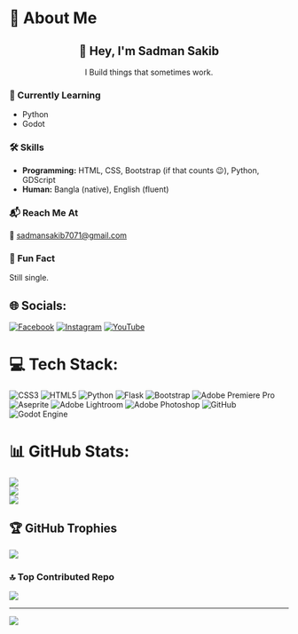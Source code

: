 # 💫 About Me

<div align="center">

## 👋 Hey, I'm Sadman Sakib 
I Build things that sometimes work.  

</div>

### 🌱 Currently Learning  
- Python  
- Godot  

### 🛠️ Skills  
- **Programming:** HTML, CSS, Bootstrap (if that counts 😉), Python, GDScript  
- **Human:** Bangla (native), English (fluent)  

### 📬 Reach Me At  
📧 [sadmansakib7071@gmail.com](mailto:sadmansakib7071@gmail.com)  

### 🤔 Fun Fact  
Still single.  



## 🌐 Socials:
[![Facebook](https://img.shields.io/badge/Facebook-%231877F2.svg?logo=Facebook&logoColor=white)](https://facebook.com/https://www.facebook.com/Sadman.Sakib.1.399/) [![Instagram](https://img.shields.io/badge/Instagram-%23E4405F.svg?logo=Instagram&logoColor=white)](https://instagram.com/https://www.instagram.com/sadman._.sakib_/) [![YouTube](https://img.shields.io/badge/YouTube-%23FF0000.svg?logo=YouTube&logoColor=white)](https://youtube.com/@https://www.youtube.com/@Sadman_Sakib1) 

# 💻 Tech Stack:
![CSS3](https://img.shields.io/badge/css3-%231572B6.svg?style=for-the-badge&logo=css3&logoColor=white) ![HTML5](https://img.shields.io/badge/html5-%23E34F26.svg?style=for-the-badge&logo=html5&logoColor=white) ![Python](https://img.shields.io/badge/python-3670A0?style=for-the-badge&logo=python&logoColor=ffdd54) ![Flask](https://img.shields.io/badge/flask-%23000.svg?style=for-the-badge&logo=flask&logoColor=white) ![Bootstrap](https://img.shields.io/badge/bootstrap-%238511FA.svg?style=for-the-badge&logo=bootstrap&logoColor=white) ![Adobe Premiere Pro](https://img.shields.io/badge/Adobe%20Premiere%20Pro-9999FF.svg?style=for-the-badge&logo=Adobe%20Premiere%20Pro&logoColor=white) ![Aseprite](https://img.shields.io/badge/Aseprite-FFFFFF?style=for-the-badge&logo=Aseprite&logoColor=#7D929E) ![Adobe Lightroom](https://img.shields.io/badge/Adobe%20Lightroom-31A8FF.svg?style=for-the-badge&logo=Adobe%20Lightroom&logoColor=white) ![Adobe Photoshop](https://img.shields.io/badge/adobe%20photoshop-%2331A8FF.svg?style=for-the-badge&logo=adobe%20photoshop&logoColor=white) ![GitHub](https://img.shields.io/badge/github-%23121011.svg?style=for-the-badge&logo=github&logoColor=white) ![Godot Engine](https://img.shields.io/badge/GODOT-%23FFFFFF.svg?style=for-the-badge&logo=godot-engine)
# 📊 GitHub Stats:
![](https://github-readme-stats.vercel.app/api?username=SadmanSakib399&theme=dark&hide_border=false&include_all_commits=true&count_private=false)<br/>
![](https://nirzak-streak-stats.vercel.app/?user=SadmanSakib399&theme=dark&hide_border=false)<br/>
![](https://github-readme-stats.vercel.app/api/top-langs/?username=SadmanSakib399&theme=dark&hide_border=false&include_all_commits=true&count_private=false&layout=compact)

## 🏆 GitHub Trophies
![](https://github-profile-trophy.vercel.app/?username=SadmanSakib399&theme=radical&no-frame=true&no-bg=true&margin-w=4)

### 🔝 Top Contributed Repo
![](https://github-contributor-stats.vercel.app/api?username=SadmanSakib399&limit=5&theme=dark&combine_all_yearly_contributions=true)

---
[![](https://visitcount.itsvg.in/api?id=SadmanSakib399&icon=0&color=3)](https://visitcount.itsvg.in)

<!-- Proudly created with GPRM ( https://gprm.itsvg.in ) -->


